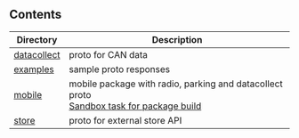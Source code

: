 ## Contents

| Directory | Description |
| --------- | ----------- |
| [datacollect](datacollect) | proto for CAN data |
| [examples](examples) | sample proto responses |
| [mobile](mobile) | mobile package with radio, parking and datacollect proto<br>[Sandbox task for package build](https://sandbox.yandex-team.ru/task/388812148/view) |
| [store](store) | proto for external store API |
